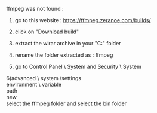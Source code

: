 ffmpeg was not found :


1) go to this website : https://ffmpeg.zeranoe.com/builds/

2) click on "Download build"

3) extract the wirar archive in your "C:\" folder

4) rename the folder extracted as : ffmpeg

5) go to Control Panel \ System and Security \ System

6)advanced \ system \settings  \
  environment \ variable \
  path \
   new \
   select the ffmpeg folder and select the bin folder
